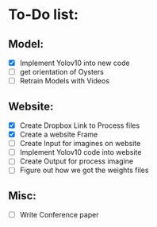 # To-Do list:
## Model:
- [x] Implement Yolov10 into new code
- [ ] get orientation of Oysters
- [ ] Retrain Models with Videos

## Website:
- [x] Create Dropbox Link to Process files
- [X] Create a website Frame
- [ ] Create Input for imagines on website
- [ ] Implement Yolov10 code into website
- [ ] Create Output for process imagine
- [ ] Figure out how we got the weights files

## Misc:
- [ ] Write Conference paper
